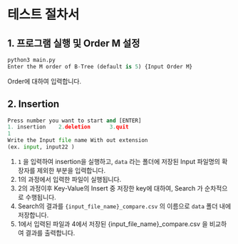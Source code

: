 # 테스트 절차서  
## 1. 프로그램 실행 및 Order M 설정  
```python
python3 main.py
Enter the M order of B-Tree (default is 5) {Input Order M} 
```
Order에 대하여 입력합니다.  

## 2. Insertion
```python
Press number you want to start and [ENTER]
1. insertion    2.deletion      3.quit 
1
Write the Input file name With out extension 
(ex. input, input22 )
```
1. `1` 을 입력하여 insertion을 실행하고, `data` 라는 폴더에 저장된 Input 파일명의 확장자를 제외한 부분을 입력합니다.  
2. 1의 과정에서 입력한 파일이 실행됩니다.   
3. 2의 과정이후 Key-Value의 Insert 중 저장한 key에 대하여, Search 가 순차적으로 수행됩니다.   
4. Search의 결과를 `{input_file_name}_compare.csv` 의 이름으로 `data` 폴더 내에 저장합니다.     
5. 1에서 입력된 파일과 4에서 저장된 {input_file_name}_compare.csv 을 비교하여 결과를 출력합니다.  

